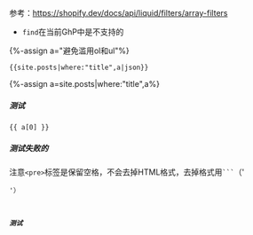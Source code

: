 参考：https://shopify.dev/docs/api/liquid/filters/array-filters

- `find`在当前GhP中是不支持的

{%-assign a="避免滥用ol和ul"%}
```
{{site.posts|where:"title",a|json}}
```

{%-assign a=site.posts|where:"title",a%}

##### 测试

```
{{ a[0] }}
```

##### 测试失败的
注意`<pre>`标签是保留空格，不会去掉HTML格式，去掉格式用` ``` `（'<pre><code>'）

##### 测试

<script type="text/javascript">
 console.log("Dumping");
 console.log({{ a[0] }});
</script>
